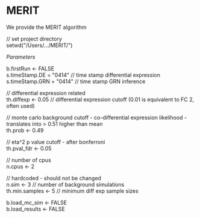 # MERIT

We provide the MERIT algorithm  <br />

// set project directory <br />
setwd("/Users/.../MERIT/") <br />

*Parameters* <br />

b.firstRun <- FALSE <br />
s.timeStamp.DE = "0414" // time stamp differential expression <br />
s.timeStamp.GRN = "0414" // time stamp GRN inference <br />

// differential expression related <br />
th.diffexp <- 0.05 // differential expression cutoff (0.01 is equivalent to FC 2, often used) <br />

// monte carlo background cutoff - co-differential expression likelihood - translates into > 0.51 higher than mean <br />
th.prob <- 0.49 <br />

// eta^2 p value cutoff - after bonferroni <br />
th.pval_fdr <- 0.05 <br />


// number of cpus <br />
n.cpus <- 2 <br />

// hardcoded - should not be changed <br />
n.sim <- 3 // number of background simulations <br />
th.min.samples <- 5 // minimum diff exp sample sizes <br />

b.load_mc_sim <- FALSE <br />
b.load_results <- FALSE <br />
